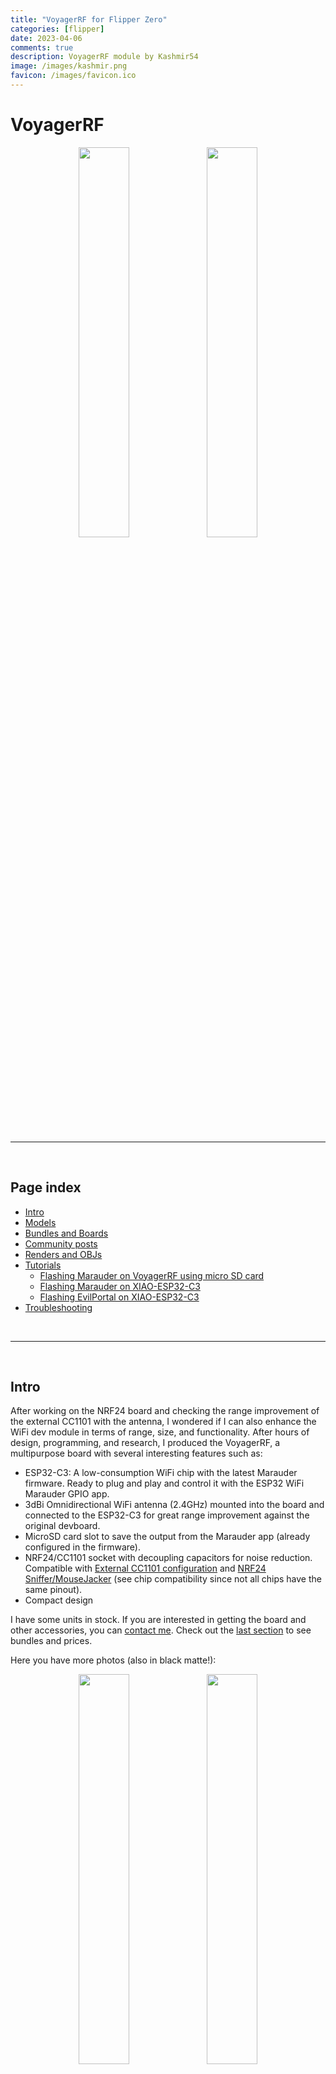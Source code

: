 ```yaml
---
title: "VoyagerRF for Flipper Zero"
categories: [flipper]
date: 2023-04-06
comments: true
description: VoyagerRF module by Kashmir54
image: /images/kashmir.png
favicon: /images/favicon.ico
---
```


# VoyagerRF

<div display="grid" align="center">
  <img src="/images/flipper/voyager_white_1.jpg" width="40%"/>
  <img src="/images/flipper/voyager_white_2.jpg" width="40%"/>
</div>

<br>

---

<br>

## Page index

- [Intro](#intro)
- [Models](#models)
- [Bundles and Boards](#bundles-and-boards)
- [Community posts](#community-posts)
- [Renders and OBJs](#renders-objs-and-3d-cases)
- [Tutorials](#tutorials)
  - [Flashing Marauder on VoyagerRF using micro SD card](#flashing-marauder-on-voyagerrf-using-micro-sd-card)
  - [Flashing Marauder on XIAO-ESP32-C3](#flashing-marauder-on-xiao-esp32-c3)
  - [Flashing EvilPortal on XIAO-ESP32-C3](#flashing-evilportal-on-xiao-esp32-c3)
- [Troubleshooting](#troubleshooting)


<br>

---

<br>


## Intro

After working on the NRF24 board and checking the range improvement of the external CC1101 with the antenna, I wondered if I can also enhance the WiFi dev module in terms of range, size, and functionality. After hours of design, programming, and research, I produced the VoyagerRF, a multipurpose board with several interesting features such as:

- ESP32-C3: A low-consumption WiFi chip with the latest Marauder firmware. Ready to plug and play and control it with the ESP32 WiFi Marauder GPIO app.
- 3dBi Omnidirectional WiFi antenna (2.4GHz) mounted into the board and connected to the ESP32-C3 for great range improvement against the original devboard.
- MicroSD card slot to save the output from the Marauder app (already configured in the firmware).
- NRF24/CC1101 socket with decoupling capacitors for noise reduction. Compatible with [External CC1101 configuration](https://github.com/quen0n/flipperzero-ext-cc1101) and [NRF24 Sniffer/MouseJacker](https://github.com/UberGuidoZ/Flipper/blob/main/GPIO/ReadMe.md#nrf24l01--mousejack-pinout---8-pin) (see chip compatibility since not all chips have the same pinout).
- Compact design 

I have some units in stock. If you are interested in getting the board and other accessories, you can [contact me](mailto:kashmir_54@hotmail.com). Check out the [last section](#bundles-and-boards) to see bundles and prices.

Here you have more photos (also in black matte!):

<div display="grid" align="center">
  <img src="/images/flipper/voyager_white_5.jpg" width="40%"/>
  <img src="/images/flipper/voyager_black_0.jpg" width="40%"/>
</div>

<br>

---

<br>

## Models

Currently, I am building two models. The first one (normal) is focused on capabilities and range, and it includes an SMA connector to attach a 2.4GHz antenna. This increases the range significantly against the original dev board and any other PCB antennas. 
The second one (mini) is focused on portability and features a flat antenna in the back connected to the ESP32C3. This increases substantially the range in comparison to the original dev board, which makes it an interesting option. Here you have some pictures for the mini board:

<div display="grid" align="center">
  <img src="/images/flipper/voyagermini_black.jpg" width="40%"/>
  <img src="/images/flipper/voyagermini_black_back.jpg" width="40%"/>
</div>

<br>

---

<br>

# Bundles and Boards

If you are interested in getting the board and other accessories, you can [contact me](mailto:kashmir_54@hotmail.com) on my email kashmir_54@hotmail.com and I will get back to you!

## VoyagerRF Complete Pack / 70€

Available in black or white. Antennas can be black or white, as you prefer.

Includes:

- VoyagerRF board with Marauder Firmware preinstalled (v0.11.0)
- SMA Connector for ESP32C3 soldered into the PCB
- 3dBi Omni Antenna (2.4GHz)
- 3dBi Helical Antenna (433Mhz) 
- CC1101 module
- NRF24 module

<div display="grid" align="center">
  <img src="/images/flipper/models/white_3.jpg" width="40%"/>
  <img src="/images/flipper/models/black_3.jpg" width="40%"/>
</div>

<br>

## VoyagerRF mini Complete Pack / 65€

Available in black or white. Antennas can be black or white, as you prefer. 

Includes:

- VoyagerRF board with Marauder Firmware preinstalled (v0.11.0)
- Flat WiFi antenna
- 3dBi Omni Antenna (2.4GHz)
- 3dBi Helical Antenna (433Mhz) 
- CC1101 module
- NRF24 module

<div display="grid" align="center">
  <img src="/images/flipper/models/mini_white_pack_0.jpg" width="40%"/>
  <img src="/images/flipper/models/mini_black_pack_0.jpg" width="40%"/>
</div>

<br>

## VoyagerRF / 45€

Available in black or white. The antenna can be black or white, as you prefer.

Includes:

- VoyagerRF board with Marauder Firmware preinstalled (v0.11.0)
- SMA Connector for ESP32C3 soldered into the PCB
- 3dBi Omni Antenna (2.4GHz)

<div display="grid" align="center">
  <img src="/images/flipper/voyager_white_2.jpg" width="40%"/>
  <img src="/images/flipper/voyager_black_0.jpg" width="40%"/>
</div>

<br>

## VoyagerRF mini / 40€

Available in black or white. The antenna can be black or white, as you prefer.

Includes:

- VoyagerRF board with Marauder Firmware preinstalled (v0.11.0)
- Flat WiFi antenna

<div display="grid" align="center">
  <img src="/images/flipper/voyagermini_white_0.jpg" width="40%"/>
  <img src="/images/flipper/voyagermini_black.jpg" width="40%"/>
</div>

<br>

---

<br>


# Community posts

Thanks for sharing the VoyagerRF over the internet! This little project got some awesome backers posting on reddit about it, go check them out!

- [Original post](https://www.reddit.com/r/flipperzero/comments/12hfs8t/voyagerrf_a_multipurpose_gpio_board_based_on/)

- [Post by u/Cyber-bros](https://www.reddit.com/r/flipperzero/comments/1375tcj/which_color_would_you_get_white_or_black/)

- [Post by u/Deauther94](https://www.reddit.com/r/flipperzero/comments/12r7ub1/got_a_upgrade/)


<div display="grid" align="center">
  <img src="/images/flipper/reddit/cyber.png" width="40%"/>
  <img src="/images/flipper/reddit/deauth.png" width="40%"/>
</div>


<br>

---

<br>

## Renders, objs and 3D cases.

Many people asked me for the 3D model of the board to start creating some cases, I have uploaded the file and you can download the obj [here](https://kashmir54.github.io/assets/files/OBJ_PCB_VoyagerRF_v0.1.zip). 

Currently I don't have a 3D case design, if you create a 3D case, bear in mind the cable for the back antenna and the antenna itself! Also I will be grateful if you could share the 3D model with me or upload it to any of the free platforms (thingiverse or similars), so others can enjoy it. I will place the link and author in this blog.

- [VoyagerRF ver 0.1](https://kashmir54.github.io/assets/files/OBJ_PCB_VoyagerRF_v0.1.zip)

<p align="center">
  <img src="/images/flipper/voyager_render_v0.png" width="80%"/>
</p>


<br>

---

<br>


# Tutorials

In this section you can find resource to explore further this little board.

- [Getting Started](#getting-started)
- [Flashing Marauder on VoyagerRF using micro SD card](#flashing-marauder-on-voyagerrf-using-micro-sd-card)
- [Flashing XIAO-ESP32-C3](#flashing-marauder-on-xiao-esp32-c3)
- [Flashing EvilPortal on XIAO-ESP32-C3](#flashing-evilportal-on-xiao-esp32-c3)

## Getting started

New tutorials comming on next updates!


## Flashing Marauder on VoyagerRF using micro SD card

Since current update from source might be hard to compile and manage with the new dependencies, I have prepared the bin file to update from the SD on marauder firmware. If you got a VoyagerRF, you have Marauder firmware preinstalled, so you can perform this update. 

Here you have the video:

<iframe width="560" height="315" src="https://www.youtube.com/embed/JZKtMV9_qtk" title="YouTube video player" frameborder="0" allow="accelerometer; autoplay; clipboard-write; encrypted-media; gyroscope; picture-in-picture; web-share" allowfullscreen></iframe>


And these are the steps to update:

**Step 1.** Download the desired version of marauder from the following options:

| Version     | File       |
| ----------- | ----------- |
| v0.10.7   | [voyagerrf_marauder_v0_10_7.bin](https://kashmir54.github.io/assets/files/voyagerrf_marauder_v0_10_7.bin)      |
| v0.11.0-rc1   | [voyagerrf_marauder_v0_11_0.bin](https://kashmir54.github.io/assets/files/voyagerrf_marauder_v0_11_0.bin)      |
| v0.11.0-rc2   | [voyagerrf_marauder_v0_11_0_rc2.bin](https://kashmir54.github.io/assets/files/voyagerrf_marauder_v0_11_0_rc2.bin)      |
| v0.11.0-rc3   | [voyagerrf_marauder_v0_11_0_rc3.bin](https://kashmir54.github.io/assets/files/voyagerrf_marauder_v0_11_0_rc3.bin)      |

**Step 2.** Rename the file to **update.bin** and move it to your micro SD card (the one that will go to the VoyagerRF).

<p align="center">
  <img src="/images/flipper/update/file_sd.png" width="70%"/>
</p>

**Step 3.** Insert the micro SD card in the VoyagerRF and enter into the companion app (ESP32 WiFi Marauder app) and go to _Update_ option and select the sd option, hit enter, then if you have renamed the file correctly, the update will start:

<p align="center">
  <img src="/images/flipper/update/1_0_update.png" width="55%"/>
</p>

Updating...

<p align="center">
  <img src="/images/flipper/update/1_1_update.png" width="55%"/>
</p>

Reboot the Marauder and you can see the new version:

<p align="center">
  <img src="/images/flipper/update/1_2_update.png" width="55%"/>
</p>

And the evilportal command (if you got the v0.11.0+) ready to use:

<p align="center">
  <img src="/images/flipper/update/1_3_update.png" width="55%"/>
</p>

That's it, now we have to wait until companion app gets updated.


## Flashing Marauder on Xiao-ESP32-C3

Are you looking to explore further with the ESP32-C3? Then, let me share with you the flashing process and the different steps needed to shape the Arduino IDE environment.

<div class="warning">

<b>WARNING:</b> If you are going to flash the VoyagerRF's ESP32 or connect its USBC to your computer or to a power source, make sure to unplug the VoyagerRF from your flipper in order to avoid malfunctions or data corruption on your Flipper's micro SD card.

</div>


**Step 1.** Install [Arduino IDE](https://www.arduino.cc/en/software).

**Step 2.** Download [latests ESP32 Marauder source code](https://github.com/justcallmekoko/ESP32Marauder/releases/latest) and extract the ZIP content in a folder:

<p align="center">
  <img src="/images/flipper/marauder_src.png" width="80%"/>
</p>

**Step 3.** Go to the folder you have extracted, over esp32_marauder and open esp32_marauder.ino with ArduinoIDE:

<div class="warning">

<b>ESP32Marauder-0.10.x > esp32_marauder > esp32_marauder.ino</b>

</div>

<p align="center">
  <img src="/images/flipper/open_ino.png" width="80%"/>
</p>

**Step 4.** Set up the libraries for Marauder:

We will install the firmware from the source code, therefore, we will need the libraries used in the Marauder. To do it, download the libraries as a zip as displayed in the following image:

<p align="center">
  <img src="/images/flipper/download.png" width="90%"/>
</p>

You gotta do it over all the following requirements:

- [lv_arduino](https://github.com/lvgl/lv_arduino)
- [LinkedList](https://github.com/ivanseidel/LinkedList)
- [TFT_eSPI](https://github.com/justcallmekoko/TFT_eSPI)
- [JPEGDecoder](https://github.com/Bodmer/JPEGDecoder)
- [NimBLE-Arduino](https://github.com/h2zero/NimBLE-Arduino)
- [Adafruit_NeoPixel](https://github.com/adafruit/Adafruit_NeoPixel)
- [ArduinoJson](https://github.com/bblanchon/ArduinoJson/archive/refs/tags/v6.18.2.zip)
- [SwitchLib](https://github.com/justcallmekoko/SwitchLib/archive/refs/tags/v1.1.1.zip)

Then to add the libraries go to the following menu and select the downloaded ZIPs one by one.

<p align="center">
  <img src="/images/flipper/add_lib.png" width="70%"/>
</p>

**Step 5.** Install _esp32 by Espressif Systems_ from the Boards Manager:

Currently, I found the ESP32 stable at version 2.0.9. Go to boards, search for esp32 and install version 2.0.9:

<p align="center">
  <img src="/images/flipper/esp32.png" width="50%"/>
</p>


**Step 6.** Modifying platform.txt for ESP32-C3 support:

As stated in the [ArduinoIDE setup instructions](https://github.com/justcallmekoko/ESP32Marauder/wiki/arduino-ide-setup#if-you-are-following-these-instructions-you-do-not-need-to-do-this), you have to modify the platform.txt. To do that, find the esp32 platform.txt on your system. It should be somewhere near this path:

<div class="warning">

<b>C:\Users\your_user\AppData\Local\Arduino15\packages\esp32\hardware\esp32\2.0.6\platform.txt</b>

</div>

Now, add **-w** to build.extra_flags.esp32c3 option:

```bash
build.extra_flags.esp32c3=-w -DARDUINO_USB_MODE=1 -DARDUINO_USB_CDC_ON_BOOT={build.cdc_on_boot} ...
```

And add **-zmuldefs** to compiler.c.elf.libs.esp32c3 option:

```bash
compiler.c.elf.libs.esp32c3=-zmuldefs -lesp_ringbuf -lefuse -lesp_ipc -ldriver -lesp_pm ...
```

Save and restart Arduino IDE (if open).

**Step 7.** Change Micro SD Card pin

In the configs.h, change the MARAUDER_FLIPPER SD_CS definition to pin 4, since the VoyagerRF board is designed to work with CS pin in that GPIO:

```c
// SD DEFINITIONS
#ifdef MARAUDER_V4
  #define SD_CS 12
#endif

#ifdef MARAUDER_V6
  #define SD_CS 12
#endif

#ifdef MARAUDER_KIT
  #define SD_CS 12
#endif

#ifdef MARAUDER_MINI
  #define SD_CS 4
#endif

#ifdef MARAUDER_FLIPPER
  #define SD_CS 4 // Change from 10 to 4 here
#endif

#ifdef ESP32_LDDB
  #define SD_CS 4
#endif
```

**Step 8.** Set the board (XIAO-ESP32-C3)

Connect your VoyagerRF board (remember to disconnect it from the Flipper). Go to the boards menu and select the proper model (XIAO-ESP32-C3):

<p align="center">
  <img src="/images/flipper/xiao_esp32_option.png" width="80%"/>
</p>

Go over port and select the board that poped up when connected (don't mind the fingerprint, it will be a little bit random):

<p align="center">
  <img src="/images/flipper/port.png" width="70%"/>
</p>

The rest of the options are as follow:

| Setting     | Value       |
| ----------- | ----------- |
| USB CDC On Boot (important)   | Disabled      |
| CPU Frequency         | 160MHz (WiFi) |
| Core Debug Level      | None          |
| Erase All Flash...    | Disabled      |
| Flash Frequency       | 80 MHz        |
| Flash Mode            | QIO           |
| Flash Size            | 4MB (32Mb)    |
| Partition Scheme      | Minimal SPIFFS|
| Upload Speed          | 921600        |


**Step 9.** Hit Compile and Upload and all should run correctly. You should have this output if all went smoothly:

<p align="center">
  <img src="/images/flipper/output.png" width="80%"/>
</p>


## Flashing EvilPortal on Xiao-ESP32-C3

Many people have requested a guide for flashing ESP32C3 with new trending app, [EvilPortal](https://github.com/bigbrodude6119/flipper-zero-evil-portal). Following these steps you will achieve it.

<div class="warning">

<b>NOTE:</b> This steps were valid on version 0.0.2. Tutorial could get old as the version evolve.

</div>

**Step 1.** Install [Arduino IDE](https://www.arduino.cc/en/software).


**Step 2.** Download [latests evilportal release](https://github.com/bigbrodude6119/flipper-zero-evil-portal/releases/latest) specifically, we will need EvilPortal.ino. You might want to download evil_portal_sd_folder.zip and unleashed-.evil_portal.fap.zip since you need them for seting up your Flipper:

<p align="center">
  <img src="/images/flipper/evilportal/evilportal_src.png" width="90%"/>
</p>


**Step 3.** Open EvilPortal.ino with ArduinoIDE:

<p align="center">
  <img src="/images/flipper/evilportal/open_ino_2.png" width="80%"/>
</p>


**Step 4.** Set up the libraries for EvilPortal:

We will install the firmware from the source code, therefore, we will need the libraries used in the EvilPortal. To do it, download the libraries as a zip as displayed in the following image:

<p align="center">
  <img src="/images/flipper/evilportal/lib.png" width="90%"/>
</p>

You gotta do it over all the following libraries:

- [AsyncTCP](https://github.com/me-no-dev/AsyncTCP)
- [ESPAsyncWebServer](https://github.com/me-no-dev/ESPAsyncWebServer)

Then to add the libraries go to the following menu and select the downloaded ZIPs one by one.

<p align="center">
  <img src="/images/flipper/evilportal/install_lib.png" width="70%"/>
</p>

<p align="center">
  <img src="/images/flipper/evilportal/add_lib.png" width="70%"/>
</p>

**Step 5.** Install _esp32 by Espressif Systems_ from the Boards Manager:

Currently, I found the ESP32 stable at version 2.0.9. Go to boards, search for esp32 and install version 2.0.9:

<p align="center">
  <img src="/images/flipper/esp32.png" width="50%"/>
</p>

**Step 6** Modify AsyncWebSocket.cpp:

There is a bug in the ESPAsyncWebServer library for the ESP32C3, mainteiner has not fixed it, so we have to do it manually. 

Go to the folder where the file is, it should be something like this one:

<div class="warning">

<b>NOTE:</b> C:\Users\youruser\Documents\Arduino\libraries\ESPAsyncWebServer-master\src

</div>

Then open the file and edit the following line:

<p align="center">
  <img src="/images/flipper/evilportal/edit.png" width="70%"/>
</p>

<p align="center">
  <img src="/images/flipper/evilportal/line.png" width="70%"/>
</p>

Replace it with the following typed return statement as shown in the following piece of code: _return IPAddress((uint32_t)0);_

```c
IPAddress AsyncWebSocketClient::remoteIP() {
    if(!_client) {
        return IPAddress((uint32_t)0);  //Before: return IPAddress(0U);
    }
    return _client->remoteIP();
}
```

Code and library wise you are all set, now move into board selection.


**Step 7** Set the board (XIAO-ESP32-C3)

Connect your VoyagerRF board (remember to disconnect it from the Flipper). Go to the boards menu and select the proper model (XIAO-ESP32-C3):

<p align="center">
  <img src="/images/flipper/evilportal/board.png" width="80%"/>
</p>

Go over port and select the board that poped up when connected (don't mind the fingerprint, it will be a little bit random):

<p align="center">
  <img src="/images/flipper/evilportal/port.png" width="70%"/>
</p>

The rest of the options are as follow:

| Setting     | Value       |
| ----------- | ----------- |
| USB CDC On Boot (important)   | Disabled      |
| CPU Frequency         | 160MHz (WiFi) |
| Core Debug Level      | None          |
| Erase All Flash...    | Disabled      |
| Flash Frequency       | 80 MHz        |
| Flash Mode            | QIO           |
| Flash Size            | 4MB (32Mb)    |
| Partition Scheme      | Minimal SPIFFS|
| Upload Speed          | 921600        |


If everything is successful, you should see the following messages:

<p align="center">
  <img src="/images/flipper/evilportal/ok.png" width="80%"/>
</p>

Now we can set up the rest of the environment.


**Step 8** Load APP (.fap) and set up data to your Flipper:

Connect your flipper, use the qFlipper app or other file explorer, then, get the unleashed-evil_portal.fap.zip we downloaded from the repo, unzip it, and drop it to the apps/gpio folder as shown in the image:

<p align="center">
  <img src="/images/flipper/evilportal/app.png" width="70%"/>
</p>

Do the same with the folder evil_portal_sd_folder.zip, unzip it, and drop the complete folder 

<p align="center">
  <img src="/images/flipper/evilportal/evil_folder.png" width="70%"/>
</p>

Within that folder you should have two files, ap.config.txt, where you have to place the AP name and the index.html, which is the page that is going to load when the Captive Portal is displayed in the phone.

And that's it, you are now able to plug the VoyagerRF and show up with the captive portal when clients connect. You can also save the logs to the flipper sd card with no issue:

<p align="center">
  <img src="/images/flipper/evilportal/set_up.jpg" width="80%"/>
</p>

We connect to the Wifi Network and the captive portal shows up:

<p align="center">
  <img src="/images/flipper/evilportal/captive_portal.jpg" width="80%"/>
</p>

Inseting the credentials and saving them to the log file:

<p align="center">
  <img src="/images/flipper/evilportal/logs.png" width="50%"/>
</p>


# Troubleshooting

- If the compilation output errors with duplicates variables and headers:

Check that the changes on platform.txt are correct and that you have restarted Arduino IDE.

- I'm connecting the module to the Flipper, but commands are not displaying anything:

Go to Tools > USB CDC On Boot and set "Disable" so the connection is set on the TX/RX ports instead of the USBC connector in the XIAO-ESP32-C3

- I'm trying to update, but it is not working.

Using a Samsung MicroSD card will cause Marauder not to boot, as stated on the [official wiki](https://github.com/justcallmekoko/ESP32Marauder/wiki/sd-update).

- I hit **scan** or other commands in ESP32 Wifi Marauder Companion and I get no output or I get a "Press BACK to send stopscan":

  - If you are using the VoyagerRF **WITH** the Micro SD card connected:
    
    This happens usually on Flipper's RogueMaster firmware. Go to GPIO and set _5V on GPIO_ to **ON**.

  - If you are using the VoyagerRF **WITHOUT** the Micro SD card connected:
    
    There is a bug on the Marauder v0.10.4 firmware or companion app. If there is no SD card connected, when booting (entering the ESP32 WiFi Marauder app), the ESP32 will be bugged, you can hit the reset button while being in the app and you can use the module as normal. Everytime you get into the app with no Micro SD card connected to the VoyagerRF, you will have to hit the reset button. I'm trying to work this out.

<p align="center">
  <img src="/images/flipper/reset_button.png" width="60%"/>
</p>

- The micro SD card is connected to the VoyagerRF, but no pcaps are being saved:

Do not use a micro SD card with more than 32GB, use 32GB or less.

Check the configs.h and make sure that only #define MARAUDER_FLIPPER is uncommented and that you have changed the #define SD_CS 4 as previously described.

Connect the SD card before entering the ESP32 WiFi Marauder app.

- Please, if you have other issues, please, contact me on my email.


